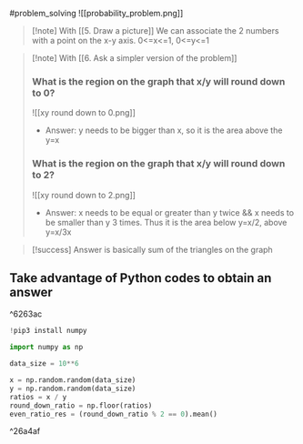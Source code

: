 #problem_solving 
![[probability_problem.png]]

>[!note] With [[5. Draw a picture]]
>We can associate the 2 numbers with a point on the x-y axis. 0<=x<=1, 0<=y<=1

>[!note] With [[6. Ask a simpler version of the problem]]
>### What is the region on the graph that x/y will round down to 0?
>![[xy round down to 0.png]]
>- Answer: y needs to be bigger than x, so it is the area above the y=x
>
>### What is the region on the graph that x/y will round down to 2?
>![[xy round down to 2.png]]
>- Answer: x needs to be equal or greater than y twice && x needs to be smaller than y 3 times. Thus it is the area below y=x/2, above y=x/3x

>[!success] Answer is basically sum of the triangles on the graph

## Take advantage of Python codes to obtain an answer
^6263ac
```python
!pip3 install numpy

import numpy as np

data_size = 10**6

x = np.random.random(data_size)
y = np.random.random(data_size)
ratios = x / y
round_down_ratio = np.floor(ratios)
even_ratio_res = (round_down_ratio % 2 == 0).mean()
```

^26a4af
